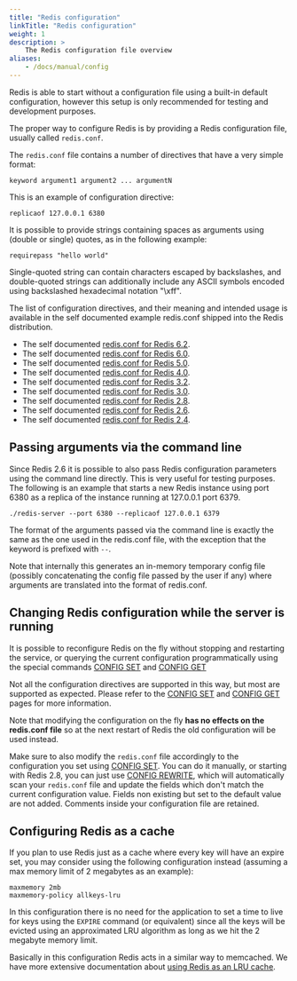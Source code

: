 ```yaml
---
title: "Redis configuration"
linkTitle: "Redis configuration"
weight: 1
description: >
    The Redis configuration file overview
aliases:
    - /docs/manual/config
---
```


Redis is able to start without a configuration file using a built-in default
configuration, however this setup is only recommended for testing and
development purposes.

The proper way to configure Redis is by providing a Redis configuration file,
usually called `redis.conf`.

The `redis.conf` file contains a number of directives that have a very simple
format:

    keyword argument1 argument2 ... argumentN

This is an example of configuration directive:

    replicaof 127.0.0.1 6380

It is possible to provide strings containing spaces as arguments using
(double or single) quotes, as in the following example:

    requirepass "hello world"

Single-quoted string can contain characters escaped by backslashes, and
double-quoted strings can additionally include any ASCII symbols encoded using
backslashed hexadecimal notation "\\xff".

The list of configuration directives, and their meaning and intended usage
is available in the self documented example redis.conf shipped into the
Redis distribution.

* The self documented [redis.conf for Redis 6.2](https://raw.githubusercontent.com/redis/redis/6.2/redis.conf).
* The self documented [redis.conf for Redis 6.0](https://raw.githubusercontent.com/redis/redis/6.0/redis.conf).
* The self documented [redis.conf for Redis 5.0](https://raw.githubusercontent.com/redis/redis/5.0/redis.conf).
* The self documented [redis.conf for Redis 4.0](https://raw.githubusercontent.com/redis/redis/4.0/redis.conf).
* The self documented [redis.conf for Redis 3.2](https://raw.githubusercontent.com/redis/redis/3.2/redis.conf).
* The self documented [redis.conf for Redis 3.0](https://raw.githubusercontent.com/redis/redis/3.0/redis.conf).
* The self documented [redis.conf for Redis 2.8](https://raw.githubusercontent.com/redis/redis/2.8/redis.conf).
* The self documented [redis.conf for Redis 2.6](https://raw.githubusercontent.com/redis/redis/2.6/redis.conf).
* The self documented [redis.conf for Redis 2.4](https://raw.githubusercontent.com/redis/redis/2.4/redis.conf).

Passing arguments via the command line
---

Since Redis 2.6 it is possible to also pass Redis configuration parameters
using the command line directly. This is very useful for testing purposes.
The following is an example that starts a new Redis instance using port 6380
as a replica of the instance running at 127.0.0.1 port 6379.

    ./redis-server --port 6380 --replicaof 127.0.0.1 6379

The format of the arguments passed via the command line is exactly the same
as the one used in the redis.conf file, with the exception that the keyword
is prefixed with `--`.

Note that internally this generates an in-memory temporary config file
(possibly concatenating the config file passed by the user if any) where
arguments are translated into the format of redis.conf.

Changing Redis configuration while the server is running
---

It is possible to reconfigure Redis on the fly without stopping and restarting
the service, or querying the current configuration programmatically using the
special commands [CONFIG SET](/commands/config-set) and
[CONFIG GET](/commands/config-get)

Not all the configuration directives are supported in this way, but most
are supported as expected. Please refer to the
[CONFIG SET](/commands/config-set) and [CONFIG GET](/commands/config-get)
pages for more information.

Note that modifying the configuration on the fly **has no effects on the
redis.conf file** so at the next restart of Redis the old configuration will
be used instead.

Make sure to also modify the `redis.conf` file accordingly to the configuration
you set using [CONFIG SET](/commands/config-set). You can do it manually, or starting with Redis 2.8, you can just use [CONFIG REWRITE](/commands/config-rewrite), which will automatically scan your `redis.conf` file and update the fields which don't match the current configuration value. Fields non existing but set to the default value are not added. Comments inside your configuration file are retained.

Configuring Redis as a cache
---

If you plan to use Redis just as a cache where every key will have an
expire set, you may consider using the following configuration instead
(assuming a max memory limit of 2 megabytes as an example):

    maxmemory 2mb
    maxmemory-policy allkeys-lru

In this configuration there is no need for the application to set a
time to live for keys using the `EXPIRE` command (or equivalent) since
all the keys will be evicted using an approximated LRU algorithm as long
as we hit the 2 megabyte memory limit.

Basically in this configuration Redis acts in a similar way to memcached.
We have more extensive documentation about [using Redis as an LRU cache](/topics/lru-cache).

